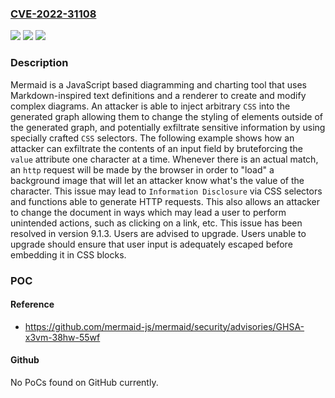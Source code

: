 ### [CVE-2022-31108](https://cve.mitre.org/cgi-bin/cvename.cgi?name=CVE-2022-31108)
![](https://img.shields.io/static/v1?label=Product&message=mermaid&color=blue)
![](https://img.shields.io/static/v1?label=Version&message=%3E%3D%208.0.0%2C%20%3C%209.1.3%20&color=brightgreen)
![](https://img.shields.io/static/v1?label=Vulnerability&message=CWE-74%3A%20Improper%20Neutralization%20of%20Special%20Elements%20in%20Output%20Used%20by%20a%20Downstream%20Component%20('Injection')&color=brightgreen)

### Description

Mermaid is a JavaScript based diagramming and charting tool that uses Markdown-inspired text definitions and a renderer to create and modify complex diagrams. An attacker is able to inject arbitrary `CSS` into the generated graph allowing them to change the styling of elements outside of the generated graph, and potentially exfiltrate sensitive information by using specially crafted `CSS` selectors. The following example shows how an attacker can exfiltrate the contents of an input field by bruteforcing the `value` attribute one character at a time. Whenever there is an actual match, an `http` request will be made by the browser in order to "load" a background image that will let an attacker know what's the value of the character. This issue may lead to `Information Disclosure` via CSS selectors and functions able to generate HTTP requests. This also allows an attacker to change the document in ways which may lead a user to perform unintended actions, such as clicking on a link, etc. This issue has been resolved in version 9.1.3. Users are advised to upgrade. Users unable to upgrade should ensure that user input is adequately escaped before embedding it in CSS blocks.

### POC

#### Reference
- https://github.com/mermaid-js/mermaid/security/advisories/GHSA-x3vm-38hw-55wf

#### Github
No PoCs found on GitHub currently.

